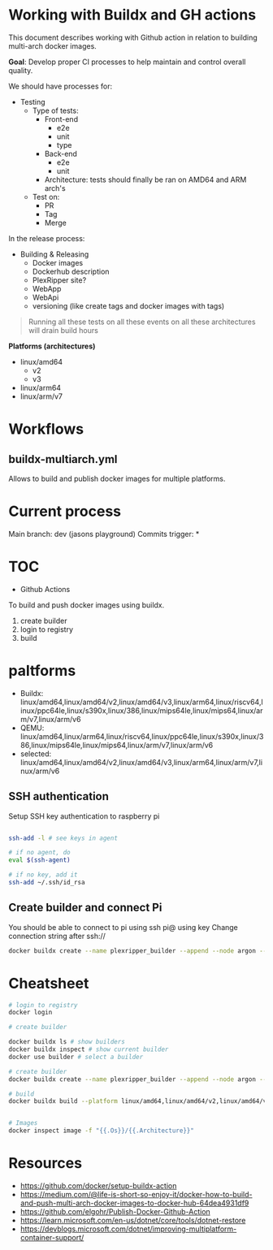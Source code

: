 Working with Buildx and GH actions
=================================

This document describes working with Github action in relation to building multi-arch docker images.

__Goal__: Develop proper CI processes to help maintain and control overall quality.

We should have processes for:

* Testing
  * Type of tests:
      * Front-end
          * e2e
          * unit
          * type
      * Back-end
        * e2e
        * unit
      * Architecture: tests should finally be ran on AMD64 and ARM arch's
  * Test on:
    * PR
    * Tag
    * Merge

In the release process:

* Building & Releasing
  * Docker images
  * Dockerhub description
  * PlexRipper site?
  * WebApp
  * WebApi
  * versioning (like create tags and docker images with tags)


> Running all these tests on all these events on all these architectures will drain build hours

__Platforms (architectures)__

* linux/amd64
  * v2
  * v3
* linux/arm64
* linux/arm/v7

# Workflows

## buildx-multiarch.yml

Allows to build and publish docker images for multiple platforms.


# Current process

Main branch: dev (jasons playground)
Commits trigger:
    *





# TOC

* Github Actions

To build and push docker images using buildx.

1. create builder
2. login to registry
3. build

# paltforms

* Buildx: linux/amd64,linux/amd64/v2,linux/amd64/v3,linux/arm64,linux/riscv64,linux/ppc64le,linux/s390x,linux/386,linux/mips64le,linux/mips64,linux/arm/v7,linux/arm/v6
* QEMU:  linux/amd64,linux/arm64,linux/riscv64,linux/ppc64le,linux/s390x,linux/386,linux/mips64le,linux/mips64,linux/arm/v7,linux/arm/v6
* selected: linux/amd64,linux/amd64/v2,linux/amd64/v3,linux/arm64,linux/arm/v7,linux/arm/v6

## SSH authentication

Setup SSH key authentication to raspberry pi

```bash

ssh-add -l # see keys in agent

# if no agent, do
eval $(ssh-agent)

# if no key, add it
ssh-add ~/.ssh/id_rsa

```

## Create builder and connect Pi

You should be able to connect to pi using ssh pi@<ip> using key
Change connection string after ssh://

```bash
docker buildx create --name plexripper_builder --append --node argon --platform linux/arm64,linux/arm/v7,linux/arm/v6 ssh://pi@192.168.178.104 --driver-opt env.BUILDKIT_STEP_LOG_MAX_SIZE=10000000 --driver-opt env.BUILDKIT_STEP_LOG_MAX_SPEED=10000000
```



# Cheatsheet

```bash
# login to registry
docker login

# create builder

docker buildx ls # show builders
docker buildx inspect # show current builder
docker use builder # select a builder

# create builder
docker buildx create --name plexripper_builder --append --node argon --platform linux/arm64,linux/arm/v7,linux/arm/v6 ssh://frosit@192.168.178.104 --driver-opt env.BUILDKIT_STEP_LOG_MAX_SIZE=10000000 --driver-opt env.BUILDKIT_STEP_LOG_MAX_SPEED=10000000

# build
docker buildx build --platform linux/amd64,linux/amd64/v2,linux/amd64/v3,linux/arm64,linux/arm/v7 -t frosit/plexripper:dev . --push


# Images
docker inspect image -f "{{.Os}}/{{.Architecture}}"
```


# Resources

*   https://github.com/docker/setup-buildx-action
* https://medium.com/@life-is-short-so-enjoy-it/docker-how-to-build-and-push-multi-arch-docker-images-to-docker-hub-64dea4931df9
* https://github.com/elgohr/Publish-Docker-Github-Action
* https://learn.microsoft.com/en-us/dotnet/core/tools/dotnet-restore
* https://devblogs.microsoft.com/dotnet/improving-multiplatform-container-support/